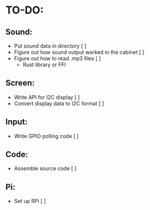 # TO-DO:

## Sound:
- Put sound data in directory [ ]
- Figure out how sound output worked in the cabinet [ ]
- Figure out how to read .mp3 files [ ]
    - Rust library or FFI

## Screen:
- Write API for I2C display [ ]
- Convert display data to I2C format [ ]

## Input:
- Write GPIO polling code [ ]

## Code:
- Assemble source code [ ]

## Pi:
- Set up RPi [ ]

